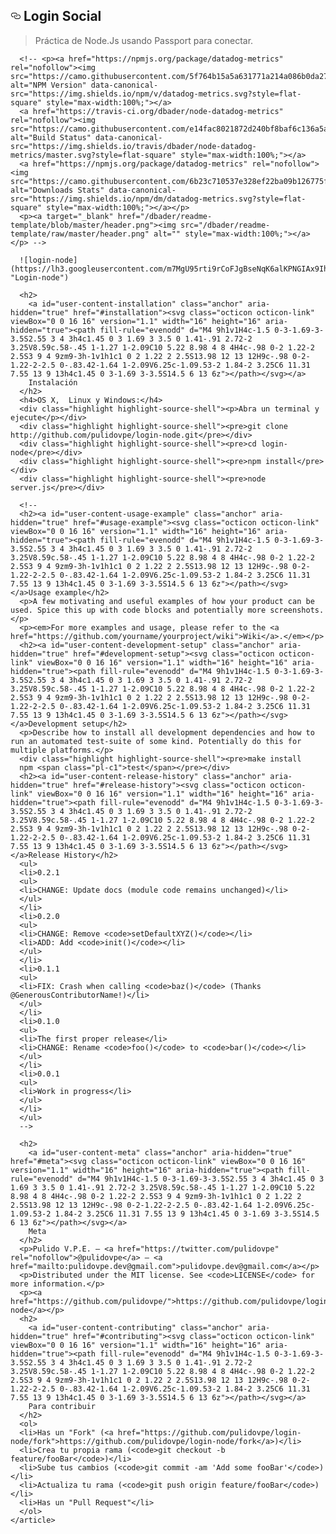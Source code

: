 <!DOCTYPE html>
<html lang="es">
  <head>
    <meta charset="utf-8">
    <link rel="dns-prefetch" href="https://assets-cdn.github.com">
    <link rel="dns-prefetch" href="https://avatars0.githubusercontent.com">
    <link rel="dns-prefetch" href="https://avatars1.githubusercontent.com">
    <link rel="dns-prefetch" href="https://avatars2.githubusercontent.com">
    <link rel="dns-prefetch" href="https://avatars3.githubusercontent.com">
    <link rel="dns-prefetch" href="https://github-cloud.s3.amazonaws.com">
    <link rel="dns-prefetch" href="https://user-images.githubusercontent.com/">
  </head>
<body>
  <div id="readme" class="readme blob instapaper_body">
    <article class="markdown-body entry-content" itemprop="text">
      <h1>
        <a id="user-content-product-name" class="anchor" aria-hidden="true" href="#product-name">
        <svg class="octicon octicon-link" viewBox="0 0 16 16" version="1.1" width="16" height="16" aria-hidden="true"><path fill-rule="evenodd" d="M4 9h1v1H4c-1.5 0-3-1.69-3-3.5S2.55 3 4 3h4c1.45 0 3 1.69 3 3.5 0 1.41-.91 2.72-2 3.25V8.59c.58-.45 1-1.27 1-2.09C10 5.22 8.98 4 8 4H4c-.98 0-2 1.22-2 2.5S3 9 4 9zm9-3h-1v1h1c1 0 2 1.22 2 2.5S13.98 12 13 12H9c-.98 0-2-1.22-2-2.5 0-.83.42-1.64 1-2.09V6.25c-1.09.53-2 1.84-2 3.25C6 11.31 7.55 13 9 13h4c1.45 0 3-1.69 3-3.5S14.5 6 13 6z"></path></svg></a>
        Login Social
      </h1>
      <blockquote>
        <p>Práctica de Node.Js usando Passport para conectar.</p>
      </blockquote>

      <!-- <p><a href="https://npmjs.org/package/datadog-metrics" rel="nofollow"><img src="https://camo.githubusercontent.com/5f764b15a5a631771a214a086b0da2799b1c8327/68747470733a2f2f696d672e736869656c64732e696f2f6e706d2f762f64617461646f672d6d6574726963732e7376673f7374796c653d666c61742d737175617265" alt="NPM Version" data-canonical-src="https://img.shields.io/npm/v/datadog-metrics.svg?style=flat-square" style="max-width:100%;"></a>
      <a href="https://travis-ci.org/dbader/node-datadog-metrics" rel="nofollow"><img src="https://camo.githubusercontent.com/e14fac8021872d240bf8baf6c136a5ae3c84b589/68747470733a2f2f696d672e736869656c64732e696f2f7472617669732f6462616465722f6e6f64652d64617461646f672d6d6574726963732f6d61737465722e7376673f7374796c653d666c61742d737175617265" alt="Build Status" data-canonical-src="https://img.shields.io/travis/dbader/node-datadog-metrics/master.svg?style=flat-square" style="max-width:100%;"></a>
      <a href="https://npmjs.org/package/datadog-metrics" rel="nofollow"><img src="https://camo.githubusercontent.com/6b23c710537e328ef22ba09b126775f6cb8bf730/68747470733a2f2f696d672e736869656c64732e696f2f6e706d2f646d2f64617461646f672d6d6574726963732e7376673f7374796c653d666c61742d737175617265" alt="Downloads Stats" data-canonical-src="https://img.shields.io/npm/dm/datadog-metrics.svg?style=flat-square" style="max-width:100%;"></a></p>
      <p><a target="_blank" href="/dbader/readme-template/blob/master/header.png"><img src="/dbader/readme-template/raw/master/header.png" alt="" style="max-width:100%;"></a></p> -->

      ![login-node](https://lh3.googleusercontent.com/m7MgU95rti9rCoFJgBseNqK6alKPNGIAx9IhCnX1rJOO_rVpvCnMQZEUc8vq4MgR6ZMaiU2V2mLW "Login-node")

      <h2>
        <a id="user-content-installation" class="anchor" aria-hidden="true" href="#installation"><svg class="octicon octicon-link" viewBox="0 0 16 16" version="1.1" width="16" height="16" aria-hidden="true"><path fill-rule="evenodd" d="M4 9h1v1H4c-1.5 0-3-1.69-3-3.5S2.55 3 4 3h4c1.45 0 3 1.69 3 3.5 0 1.41-.91 2.72-2 3.25V8.59c.58-.45 1-1.27 1-2.09C10 5.22 8.98 4 8 4H4c-.98 0-2 1.22-2 2.5S3 9 4 9zm9-3h-1v1h1c1 0 2 1.22 2 2.5S13.98 12 13 12H9c-.98 0-2-1.22-2-2.5 0-.83.42-1.64 1-2.09V6.25c-1.09.53-2 1.84-2 3.25C6 11.31 7.55 13 9 13h4c1.45 0 3-1.69 3-3.5S14.5 6 13 6z"></path></svg></a>
        Instalación
      </h2>
      <h4>OS X,  Linux y Windows:</h4>
      <div class="highlight highlight-source-shell"><p>Abra un terminal y ejecute</p></div>
      <div class="highlight highlight-source-shell"><pre>git clone http://github.com/pulidovpe/login-node.git</pre></div>
      <div class="highlight highlight-source-shell"><pre>cd login-node</pre></div>
      <div class="highlight highlight-source-shell"><pre>npm install</pre></div>
      <div class="highlight highlight-source-shell"><pre>node server.js</pre></div>

      <!--
      <h2><a id="user-content-usage-example" class="anchor" aria-hidden="true" href="#usage-example"><svg class="octicon octicon-link" viewBox="0 0 16 16" version="1.1" width="16" height="16" aria-hidden="true"><path fill-rule="evenodd" d="M4 9h1v1H4c-1.5 0-3-1.69-3-3.5S2.55 3 4 3h4c1.45 0 3 1.69 3 3.5 0 1.41-.91 2.72-2 3.25V8.59c.58-.45 1-1.27 1-2.09C10 5.22 8.98 4 8 4H4c-.98 0-2 1.22-2 2.5S3 9 4 9zm9-3h-1v1h1c1 0 2 1.22 2 2.5S13.98 12 13 12H9c-.98 0-2-1.22-2-2.5 0-.83.42-1.64 1-2.09V6.25c-1.09.53-2 1.84-2 3.25C6 11.31 7.55 13 9 13h4c1.45 0 3-1.69 3-3.5S14.5 6 13 6z"></path></svg></a>Usage example</h2>
      <p>A few motivating and useful examples of how your product can be used. Spice this up with code blocks and potentially more screenshots.</p>
      <p><em>For more examples and usage, please refer to the <a href="https://github.com/yourname/yourproject/wiki">Wiki</a>.</em></p>
      <h2><a id="user-content-development-setup" class="anchor" aria-hidden="true" href="#development-setup"><svg class="octicon octicon-link" viewBox="0 0 16 16" version="1.1" width="16" height="16" aria-hidden="true"><path fill-rule="evenodd" d="M4 9h1v1H4c-1.5 0-3-1.69-3-3.5S2.55 3 4 3h4c1.45 0 3 1.69 3 3.5 0 1.41-.91 2.72-2 3.25V8.59c.58-.45 1-1.27 1-2.09C10 5.22 8.98 4 8 4H4c-.98 0-2 1.22-2 2.5S3 9 4 9zm9-3h-1v1h1c1 0 2 1.22 2 2.5S13.98 12 13 12H9c-.98 0-2-1.22-2-2.5 0-.83.42-1.64 1-2.09V6.25c-1.09.53-2 1.84-2 3.25C6 11.31 7.55 13 9 13h4c1.45 0 3-1.69 3-3.5S14.5 6 13 6z"></path></svg></a>Development setup</h2>
      <p>Describe how to install all development dependencies and how to run an automated test-suite of some kind. Potentially do this for multiple platforms.</p>
      <div class="highlight highlight-source-shell"><pre>make install
      npm <span class="pl-c1">test</span></pre></div>
      <h2><a id="user-content-release-history" class="anchor" aria-hidden="true" href="#release-history"><svg class="octicon octicon-link" viewBox="0 0 16 16" version="1.1" width="16" height="16" aria-hidden="true"><path fill-rule="evenodd" d="M4 9h1v1H4c-1.5 0-3-1.69-3-3.5S2.55 3 4 3h4c1.45 0 3 1.69 3 3.5 0 1.41-.91 2.72-2 3.25V8.59c.58-.45 1-1.27 1-2.09C10 5.22 8.98 4 8 4H4c-.98 0-2 1.22-2 2.5S3 9 4 9zm9-3h-1v1h1c1 0 2 1.22 2 2.5S13.98 12 13 12H9c-.98 0-2-1.22-2-2.5 0-.83.42-1.64 1-2.09V6.25c-1.09.53-2 1.84-2 3.25C6 11.31 7.55 13 9 13h4c1.45 0 3-1.69 3-3.5S14.5 6 13 6z"></path></svg></a>Release History</h2>
      <ul>
      <li>0.2.1
      <ul>
      <li>CHANGE: Update docs (module code remains unchanged)</li>
      </ul>
      </li>
      <li>0.2.0
      <ul>
      <li>CHANGE: Remove <code>setDefaultXYZ()</code></li>
      <li>ADD: Add <code>init()</code></li>
      </ul>
      </li>
      <li>0.1.1
      <ul>
      <li>FIX: Crash when calling <code>baz()</code> (Thanks @GenerousContributorName!)</li>
      </ul>
      </li>
      <li>0.1.0
      <ul>
      <li>The first proper release</li>
      <li>CHANGE: Rename <code>foo()</code> to <code>bar()</code></li>
      </ul>
      </li>
      <li>0.0.1
      <ul>
      <li>Work in progress</li>
      </ul>
      </li>
      </ul>
      -->

      <h2>
        <a id="user-content-meta" class="anchor" aria-hidden="true" href="#meta"><svg class="octicon octicon-link" viewBox="0 0 16 16" version="1.1" width="16" height="16" aria-hidden="true"><path fill-rule="evenodd" d="M4 9h1v1H4c-1.5 0-3-1.69-3-3.5S2.55 3 4 3h4c1.45 0 3 1.69 3 3.5 0 1.41-.91 2.72-2 3.25V8.59c.58-.45 1-1.27 1-2.09C10 5.22 8.98 4 8 4H4c-.98 0-2 1.22-2 2.5S3 9 4 9zm9-3h-1v1h1c1 0 2 1.22 2 2.5S13.98 12 13 12H9c-.98 0-2-1.22-2-2.5 0-.83.42-1.64 1-2.09V6.25c-1.09.53-2 1.84-2 3.25C6 11.31 7.55 13 9 13h4c1.45 0 3-1.69 3-3.5S14.5 6 13 6z"></path></svg></a>
        Meta
      </h2>
      <p>Pulido V.P.E. – <a href="https://twitter.com/pulidovpe" rel="nofollow">@pulidovpe</a> – <a href="mailto:pulidovpe.dev@gmail.com">pulidovpe.dev@gmail.com</a></p>
      <p>Distributed under the MIT license. See <code>LICENSE</code> for more information.</p>
      <p><a href="https://github.com/pulidovpe/">https://github.com/pulidovpe/login-node</a></p>
      <h2>
        <a id="user-content-contributing" class="anchor" aria-hidden="true" href="#contributing"><svg class="octicon octicon-link" viewBox="0 0 16 16" version="1.1" width="16" height="16" aria-hidden="true"><path fill-rule="evenodd" d="M4 9h1v1H4c-1.5 0-3-1.69-3-3.5S2.55 3 4 3h4c1.45 0 3 1.69 3 3.5 0 1.41-.91 2.72-2 3.25V8.59c.58-.45 1-1.27 1-2.09C10 5.22 8.98 4 8 4H4c-.98 0-2 1.22-2 2.5S3 9 4 9zm9-3h-1v1h1c1 0 2 1.22 2 2.5S13.98 12 13 12H9c-.98 0-2-1.22-2-2.5 0-.83.42-1.64 1-2.09V6.25c-1.09.53-2 1.84-2 3.25C6 11.31 7.55 13 9 13h4c1.45 0 3-1.69 3-3.5S14.5 6 13 6z"></path></svg></a>
        Para contribuir
      </h2>
      <ol>
      <li>Has un "Fork" (<a href="https://github.com/pulidovpe/login-node/fork">https://github.com/pulidovpe/login-node/fork</a>)</li>
      <li>Crea tu propia rama (<code>git checkout -b feature/fooBar</code>)</li>
      <li>Sube tus cambios (<code>git commit -am 'Add some fooBar'</code>)</li>
      <li>Actualiza tu rama (<code>git push origin feature/fooBar</code>)</li>
      <li>Has un "Pull Request"</li>
      </ol>
    </article>
  </div>
  <div class="modal-backdrop js-touch-events"></div>
</body>
</html>